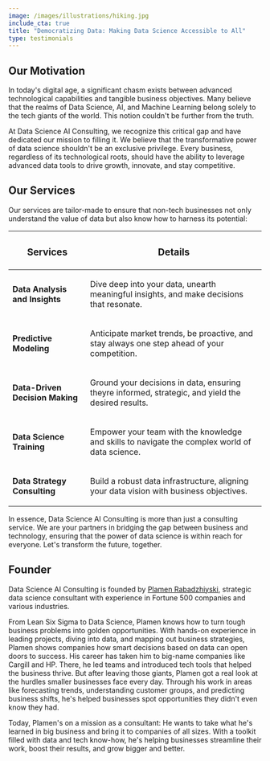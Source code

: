 ```yaml
---
image: /images/illustrations/hiking.jpg
include_cta: true
title: "Democratizing Data: Making Data Science Accessible to All"
type: testimonials
---
```


## Our Motivation

In today's digital age, a significant chasm exists between advanced technological capabilities and tangible business objectives. Many believe that the realms of Data Science, AI, and Machine Learning belong solely to the tech giants of the world. This notion couldn't be further from the truth.

At Data Science AI Consulting, we recognize this critical gap and have dedicated our mission to filling it. We believe that the transformative power of data science shouldn't be an exclusive privilege. Every business, regardless of its technological roots, should have the ability to leverage advanced data tools to drive growth, innovate, and stay competitive.

## Our Services

Our services are tailor-made to ensure that non-tech businesses not only understand the value of data but also know how to harness its potential:

<table>
<thead>
<tr class="header">
<th><h3>Services</h3></th>
<th><h3>Details</h3></th>
</tr>
</thead>
<tbody>
<tr class="odd">
<td><p><strong>Data Analysis and Insights</strong></p></td>
<td><p>Dive deep into your data, unearth meaningful insights, and make decisions that resonate.</p></td>
</tr>
<tr class="even">
<td><p><strong>Predictive Modeling</strong></p></td>
<td><p>Anticipate market trends, be proactive, and stay always one step ahead of your competition.</p></td>
</tr>
<tr class="odd">
<td><p><strong>Data-Driven Decision Making</strong></p></td>
<td><p>Ground your decisions in data, ensuring theyre informed, strategic, and yield the desired results.</p></td>
</tr>
<tr class="even">
<td><p><strong>Data Science Training</strong></p></td>
<td><p>Empower your team with the knowledge and skills to navigate the complex world of data science.</p></td>
</tr>
<tr class="odd">
<td><p><strong>Data Strategy Consulting</strong></p></td>
<td><p>Build a robust data infrastructure, aligning your data vision with business objectives.</p></td>
</tr>
</tbody>
</table>

In essence, Data Science AI Consulting is more than just a consulting service. We are your partners in bridging the gap between business and technology, ensuring that the power of data science is within reach for everyone. Let's transform the future, together.

## Founder

Data Science AI Consulting is founded by [Plamen Rabadzhiyski](www.linkedin.com/in/plamen-rabadzhiyski), strategic data science consultant with experience in Fortune 500 companies and various industries.

From Lean Six Sigma to Data Science, Plamen knows how to turn tough business problems into golden opportunities. With hands-on experience in leading projects, diving into data, and mapping out business strategies, Plamen shows companies how smart decisions based on data can open doors to success. His career has taken him to big-name companies like Cargill and HP. There, he led teams and introduced tech tools that helped the business thrive. But after leaving those giants, Plamen got a real look at the hurdles smaller businesses face every day. Through his work in areas like forecasting trends, understanding customer groups, and predicting business shifts, he's helped businesses spot opportunities they didn't even know they had.

Today, Plamen's on a mission as a consultant: He wants to take what he's learned in big business and bring it to companies of all sizes. With a toolkit filled with data and tech know-how, he's helping businesses streamline their work, boost their results, and grow bigger and better.
